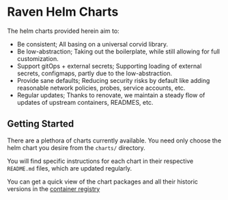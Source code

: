 # Raven Helm Charts

The helm charts provided herein aim to:

- Be consistent; All basing on a universal corvid library.
- Be low-abstraction; Taking out the boilerplate, while still allowing for full customization.
- Support gitOps + external secrets; Supporting loading of external secrets, configmaps, partly due to the low-abstraction.
- Provide sane defaults; Reducing security risks by default like adding reasonable network policies, probes, service accounts, etc.
- Regular updates; Thanks to renovate, we maintain a steady flow of updates of upstream containers, READMES, etc.

## Getting Started

There are a plethora of charts currently available.
You need only choose the helm chart you desire from the `charts/` directory.

You will find specific instructions for each chart in their respective `README.md` files, which are updated regularly.

You can get a quick view of the chart packages and all their historic versions in the [container registry](https://gitlab.com/GeorgeRaven/raven-helm-charts/container_registry)
